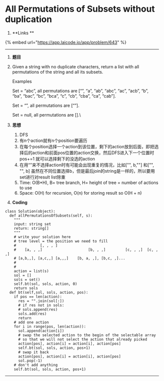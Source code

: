 # All Permutations of Subsets without duplication

1. **Links **

{% embed url="https://app.laicode.io/app/problem/643" %}

****

1. **题目**
2.  Given a string with no duplicate characters, return a list with all permutations of the string and all its subsets.

    Examples

    Set = “abc”, all permutations are \[“”, “a”, “ab”, “abc”, “ac”, “acb”, “b”, “ba”, “bac”, “bc”, “bca”, “c”, “cb”, “cba”, “ca”, “cab”].

    Set = “”, all permutations are \[“”].

    Set = null, all permutations are \[].\

3. **思想**
   1. DFS
   2. 有n个action就有n个position要遍历
   3. 在每个position选择一个action到该位置，剩下的action放到后面，即把选择后的action和前面pos位置的action交换，然后DFS进入下一个位置时pos+=1 就可以选择剩下的没选的action
   4. 在用“”来不选择action时有可能会出现重复的情况，比如\["", b,""] 和\["", "", b] 虽然在不同位置选择b，但是最后join的string是一样的，所以要用set进行对result list除重
   5. Time: O(B\*H), B= tree branch, H= height of tree = number of actions to use
   6. Space: O(H) for recursion, O(n) for storing result so O(H + n)
4. **Coding**

```
class Solution(object):
  def allPermutationsOfSubsets(self, s):
    """
    input: string set
    return: string[]
    """
    # write your solution here
    # tree level = the position we need to fill
    #           [, , , ]
    #    [a, , ,]                     [b, , ,]         [c, , ,]  [c, , ,]
    # [a,b,,], [a,c,,] [a,,,]    [b, a, ,], [b,c, ,]...
    #
    #
    action = list(s)
    sol = []
    sols = set()
    self.bt(sol, sols, action, 0)
    return sols
  def bt(self,sol, sols, action, pos):
    if pos == len(action):
      res = "".join(sol[:])
      # if res not in sols:
      # sols.append(res)
      sols.add(res)
      return
    # add one action
    for i in range(pos, len(action)):
      sol.append(action[i])
      # swap the selected action to the begin of the selectable array
      # so that we will not select the action that already picked
      action[pos], action[i] = action[i], action[pos]
      self.bt(sol, sols, action, pos+1)
      # swap it back 
      action[pos], action[i] = action[i], action[pos]
      sol.pop(-1)
    # don't add anything
    self.bt(sol, sols, action, pos+1)

```

****
